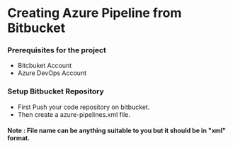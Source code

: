 # Creating Azure Pipeline from Bitbucket

### Prerequisites for the project

<ul>
<li>Bitcbuket Account
<li>Azure DevOps Account
</ul>

### Setup Bitbucket Repository 

<ul>
<li>First Push your code repository on bitbucket.
<li>Then create a azure-pipelines.xml file.
</ul>

#### Note : File name can be anything suitable to you but it should be in "xml" format.

